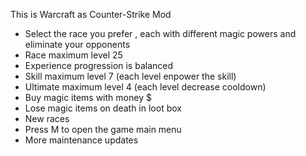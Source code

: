 This is Warcraft as Counter-Strike Mod 
- Select the race you prefer , each with different magic powers and eliminate your opponents 
- Race maximum level 25
- Experience progression is balanced   
- Skill maximum level 7 (each level enpower the skill) 
- Ultimate maximum level 4 (each level decrease cooldown)
- Buy magic items with money $
- Lose magic items on death in loot box
- New races
- Press M to open the game main menu
- More maintenance updates


